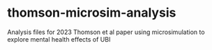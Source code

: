 # thomson-microsim-analysis
Analysis files for 2023 Thomson et al paper using microsimulation to explore mental health effects of UBI
